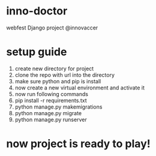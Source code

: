 # inno-doctor
webfest Django project @innovaccer
# setup guide
1. create new directory for project 
2. clone the repo with url  into the directory 
3. make sure python and pip is install 
4. now create a new virtual environment  and activate it 
5. now run following  commands
6. pip install -r requirements.txt
7. python manage.py makemigrations
8. python manage.py migrate
9. python manage.py runserver
# now project is ready to play!
